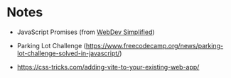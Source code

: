 # Notes

- JavaScript Promises (from [WebDev Simplified](https://www.youtube.com/watch?v=1l4wHWQCCIc&t=312s&ab_channel=WebDevSimplified))

- Parking Lot Challenge (https://www.freecodecamp.org/news/parking-lot-challenge-solved-in-javascript/)

- https://css-tricks.com/adding-vite-to-your-existing-web-app/
